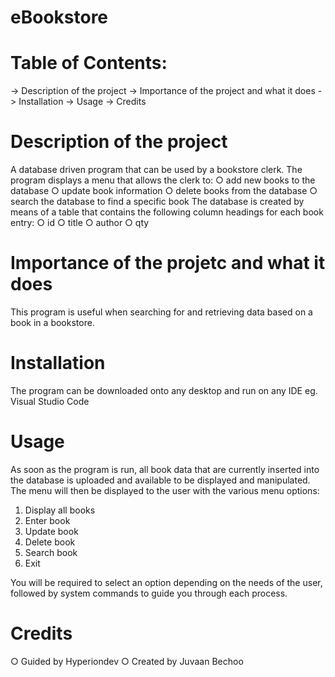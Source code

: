# eBookstore

# Table of Contents:
  -> Description of the project 
  -> Importance of the project and what it does
  -> Installation
  -> Usage
  -> Credits

# Description of the project
A database driven program that can be used by a bookstore clerk. The program displays a menu that allows the clerk to:
  ○ add new books to the database
  ○ update book information
  ○ delete books from the database
  ○ search the database to find a specific book
The database is created by means of a table that contains the following column headings for each book entry:
  ○ id
  ○ title
  ○ author
  ○ qty
  
# Importance of the projetc and what it does
This program is useful when searching for and retrieving data based on a book in a bookstore.

# Installation
The program can be downloaded onto any desktop and run on any IDE eg. Visual Studio Code

# Usage
As soon as the program is run, all book data that are currently inserted into the database is uploaded and available to be displayed and manipulated.
The menu will then be displayed to the user with the various menu options: 

1. Display all books
2. Enter book
3. Update book
4. Delete book
5. Search book
0. Exit

You will be required to select an option depending on the needs of the user, followed by system commands to guide you through each process.

# Credits
○ Guided by Hyperiondev
○ Created by Juvaan Bechoo 
